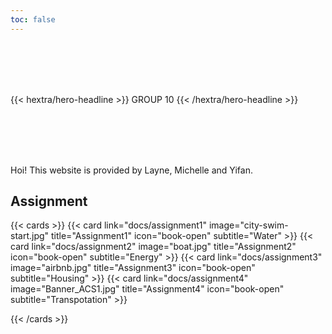 ```yaml
---
toc: false
---
```

<br/>
<br/>
<br/>
<br/>

{{< hextra/hero-headline >}} GROUP 10 {{< /hextra/hero-headline >}}

<br/>
<br/>
<br/>
<br/>

Hoi! This website is provided by Layne, Michelle and Yifan.  



## Assignment

{{< cards >}}
  {{< card link="docs/assignment1" image="city-swim-start.jpg" title="Assignment1" icon="book-open" subtitle="Water" >}}
  {{< card link="docs/assignment2" image="boat.jpg" title="Assignment2" icon="book-open" subtitle="Energy" >}}
  {{< card link="docs/assignment3" image="airbnb.jpg" title="Assignment3" icon="book-open" subtitle="Housing" >}}
  {{< card link="docs/assignment4"  image="Banner_ACS1.jpg" title="Assignment4" icon="book-open" subtitle="Transpotation" >}}

{{< /cards >}}
